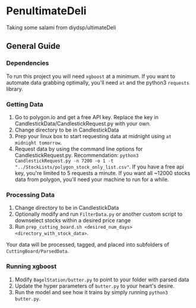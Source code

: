 # PenultimateDeli
Taking some salami from diydsp/ultimateDeli

## General Guide

### Dependencies
To run this project you will need `xgboost` at a minimum.
If you want to automate data grabbing optimally, you'll need `at` and the python3 `requests` library.

### Getting Data
1. Go to polygon.io and get a free API key. Replace the key in CandlestickData/CandlestickRequest.py with your own.
2. Change directory to be in CandlestickData
3. Prep your linux box to start requesting data at midnight using `at midnight tomorrow`.
4. Request data by using the command line options for CandlestickRequest.py. Recommendation: `python3 CandlestickRequest.py -n 7200 -o 1 -t "../StockLists/polygon_stock_only_list.csv"`.
   If you have a free api key, you're limited to 5 requests a minute. If you want all ~12000 stocks data from polygon, you'll need your machine to run for a while.

### Processing Data
1. Change directory to be in CandlestickData
2. Optionally modify and run `FilterData.py` or another custom script to downselect stocks within a desired price range
3. Run `prep_cutting_board.sh <desired_num_days> <directory_with_stock_data>`.

Your data will be processed, tagged, and placed into subfolders of `CuttingBoard/ParsedData`.

### Running xgboost
1. Modify `BagelStation/butter.py` to point to your folder with parsed data
2. Update the hyper parameters of `butter.py` to your heart's desire.
3. Run the model and see how it trains by simply running `python3 butter.py`.
